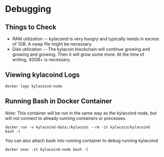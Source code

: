 # Debugging

## Things to Check

* RAM utilization -- kylacoind is very hungry and typically needs in excess of 1GB.  A swap file might be necessary.
* Disk utilization -- The kylacoin blockchain will continue growing and growing and growing.  Then it will grow some more.  At the time of writing, 40GB+ is necessary.

## Viewing kylacoind Logs

    docker logs kylacoind-node


## Running Bash in Docker Container

*Note:* This container will be run in the same way as the kylacoind node, but will not connect to already running containers or processes.

    docker run -v kylacoind-data:/kylacoin --rm -it kylacoin/kylacoind bash -l

You can also attach bash into running container to debug running kylacoind

    docker exec -it kylacoind-node bash -l


